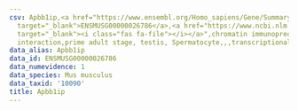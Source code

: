 ```yaml
---
csv: Apbb1ip,<a href="https://www.ensembl.org/Homo_sapiens/Gene/Summary?db=core;g=ENSMUSG00000026786"
  target="_blank">ENSMUSG00000026786</a>,<a href="https://www.ncbi.nlm.nih.gov/pubmed/25450459"
  target="_blank"><i class="fas fa-file"></i></a>",chromatin immunoprecipitation assay,direct
  interaction,prime adult stage, testis, Spermatocyte,,,transcriptional regulation,
data_alias: Apbb1ip
data_id: ENSMUSG00000026786
data_numevidence: 1
data_species: Mus musculus
data_taxid: '10090'
title: Apbb1ip
---
```

